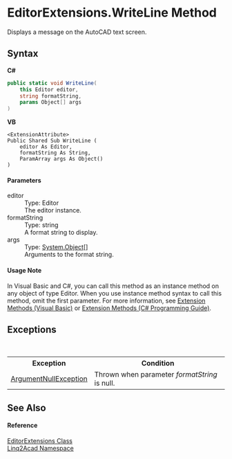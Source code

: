 # EditorExtensions.WriteLine Method 
 

Displays a message on the AutoCAD text screen.

## Syntax

**C#**<br />
``` C#
public static void WriteLine(
	this Editor editor,
	string formatString,
	params Object[] args
)
```

**VB**<br />
``` VB
<ExtensionAttribute>
Public Shared Sub WriteLine ( 
	editor As Editor,
	formatString As String,
	ParamArray args As Object()
)
```


#### Parameters
<dl><dt>editor</dt><dd>Type: Editor<br />The editor instance.</dd><dt>formatString</dt><dd>Type: string<br />A format string to display.</dd><dt>args</dt><dd>Type: <a href="https://docs.microsoft.com/dotnet/api/system.object" target="_blank" rel="noopener noreferrer">System.Object</a>[]<br />Arguments to the format string.</dd></dl>

#### Usage Note
In Visual Basic and C#, you can call this method as an instance method on any object of type Editor. When you use instance method syntax to call this method, omit the first parameter. For more information, see <a href="https://docs.microsoft.com/dotnet/visual-basic/programming-guide/language-features/procedures/extension-methods" target="_blank" rel="noopener noreferrer">Extension Methods (Visual Basic)</a> or <a href="https://docs.microsoft.com/dotnet/csharp/programming-guide/classes-and-structs/extension-methods" target="_blank" rel="noopener noreferrer">Extension Methods (C# Programming Guide)</a>.

## Exceptions
&nbsp;<table><tr><th>Exception</th><th>Condition</th></tr><tr><td><a href="https://docs.microsoft.com/dotnet/api/system.argumentnullexception" target="_blank" rel="noopener noreferrer">ArgumentNullException</a></td><td>Thrown when parameter <i>formatString</i> is null.</td></tr></table>

## See Also


#### Reference
<a href="T_Linq2Acad_EditorExtensions.md">EditorExtensions Class</a><br /><a href="N_Linq2Acad.md">Linq2Acad Namespace</a><br />
